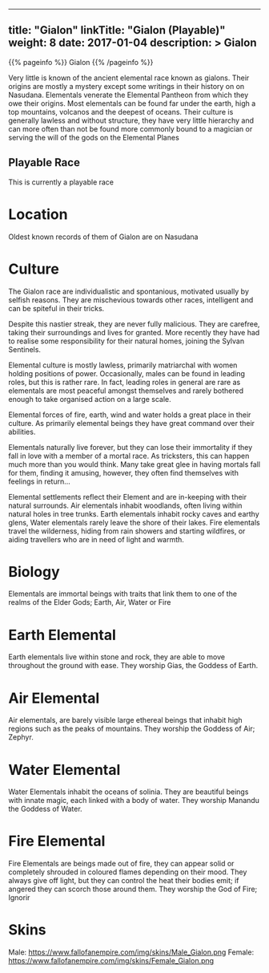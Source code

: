 
---
title: "Gialon"
linkTitle: "Gialon (Playable)"
weight: 8
date: 2017-01-04
description: >
 Gialon
---

{{% pageinfo %}}
Gialon
{{% /pageinfo %}}

Very little is known of the ancient elemental race known as gialons. Their origins are mostly a mystery except some writings in their history on on Nasudana. Elementals venerate the Elemental Pantheon from which they owe their origins. Most elementals can be found far under the earth, high a top mountains, volcanos and the deepest of oceans. Their culture is generally lawless and without structure, they have very little hierarchy and can more often than not be found more commonly bound to a magician or serving the will of the gods on the Elemental Planes

## Playable Race

This is currently a playable race

# Location

Oldest known records of them of Gialon are on Nasudana

# Culture

The Gialon race are individualistic and spontanious, motivated usually by selfish reasons. They are mischevious towards other races, intelligent and can be spiteful in their tricks.

Despite this nastier streak, they are never fully malicious. They are carefree, taking their surroundings and lives for granted. More recently they have had to realise some responsibility for their natural homes, joining the Sylvan Sentinels.

Elemental culture is mostly lawless, primarily matriarchal with women holding positions of power. Occasionally, males can be found in leading roles, but this is rather rare. In fact, leading roles in general are rare as elementals are most peaceful amongst themselves and rarely bothered enough to take organised action on a large scale.

Elemental forces of fire, earth, wind and water holds a great place in their culture. As primarily elemental beings they have great command over their abilities.

Elementals naturally live forever, but they can lose their immortality if they fall in love with a member of a mortal race. As tricksters, this can happen much more than you would think. Many take great glee in having mortals fall for them, finding it amusing, however, they often find themselves with feelings in return...

Elemental settlements reflect their Element and are in-keeping with their natural surrounds. Air elementals inhabit woodlands, often living within natural holes in tree trunks. Earth elementals inhabit rocky caves and earthy glens, Water elementals rarely leave the shore of their lakes. Fire elementals travel the wilderness, hiding from rain showers and starting wildfires, or aiding travellers who are in need of light and warmth. 

# Biology

Elementals are immortal beings with traits that link them to one of the realms of the Elder Gods; Earth, Air, Water or Fire

# Earth Elemental

Earth elementals live within stone and rock, they are able to move throughout the ground with ease. They worship Gias, the Goddess of Earth.
# Air Elemental

Air elementals, are barely visible large ethereal beings that inhabit high regions such as the peaks of mountains. They worship the Goddess of Air; Zephyr.
# Water Elemental

Water Elementals inhabit the oceans of solinia. They are beautiful beings with innate magic, each linked with a body of water. They worship Manandu the Goddess of Water.

# Fire Elemental

Fire Elementals are beings made out of fire, they can appear solid or completely shrouded in coloured flames depending on their mood. They always give off light, but they can control the heat their bodies emit; if angered they can scorch those around them. They worship the God of Fire; Ignorir 

# Skins

Male: https://www.fallofanempire.com/img/skins/Male_Gialon.png
Female: https://www.fallofanempire.com/img/skins/Female_Gialon.png
